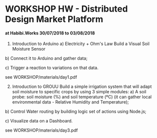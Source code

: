 # WORKSHOP HW - Distributed Design Market Platform
#### at Habibi.Works 30/07/2018 to 03/08/2018

1. Introduction to Arduino
a) Electricity + Ohm's Law
Build a Visual Soil Moisture Sensor

b) Connect it to Arduino and gather data;

c) Trigger a reaction to variations on that data.

see WORKSHOP/materials/day1.pdf


2. Introduction to GROUU
Build a simple irrigation system that will adapt soil moisture to specific crops by using 3 simple modules:
a) A soil probe: soil moisture (%) and soil temperature (ºC) (it can gather local environmental data - Relative Humidity and Temperature);

b) Control Water routing by building logic set of actions using Node.js;

c) Visualize data on a Dashboard.

see WORKSHOP/materials/day3.pdf
